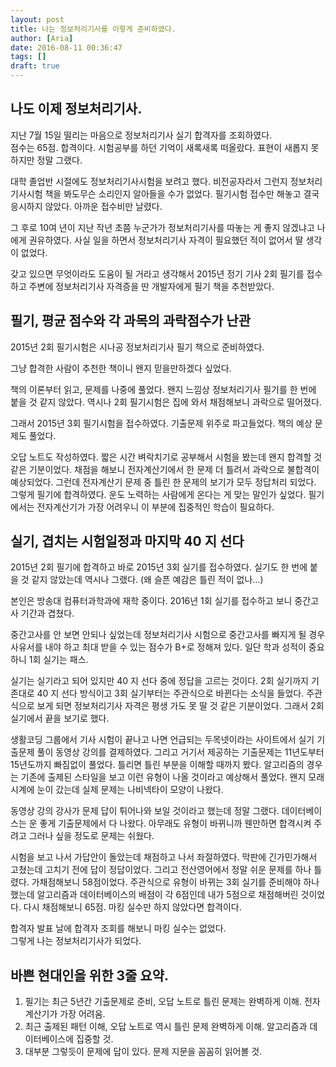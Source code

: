 ```yaml
---
layout: post
title: 나는 정보처리기사를 이렇게 준비하였다.
author: [Aria]
date: 2016-08-11 00:36:47
tags: []
draft: true
---
```


나도 이제 정보처리기사.
-------------

지난 7월 15일 떨리는 마음으로 정보처리기사 실기 합격자를 조회하였다.  
점수는 65점. 합격이다. 시험공부를 하던 기억이 새록새록 떠올랐다. 표현이 새롭지 못하지만 정말 그랬다.

대학 졸업반 시절에도 정보처리기사시험을 보려고 했다. 비전공자라서 그런지 정보처리기사시험 책을 봐도무슨 소리인지 알아들을 수가 없었다. 필기시험 접수만 해놓고 결국 응시하지 않았다. 아까운 접수비만 날렸다.

그 후로 10여 년이 지난 작년 초쯤 누군가가 정보처리기사를 따놓는 게 좋지 않겠냐고 나에게 권유하였다. 사실 일을 하면서 정보처리기사 자격이 필요했던 적이 없어서 딸 생각이 없었다.

갖고 있으면 무엇이라도 도움이 될 거라고 생각해서 2015년 정기 기사 2회 필기를 접수하고 주변에 정보처리기사 자격증을 딴 개발자에게 필기 책을 추천받았다.

필기, 평균 점수와 각 과목의 과락점수가 난관
-------------------------

2015년 2회 필기시험은 시나공 정보처리기사 필기 책으로 준비하였다.

그냥 합격한 사람이 추천한 책이니 왠지 믿을만하겠다 싶었다.

책의 이론부터 읽고, 문제를 나중에 풀었다. 왠지 느낌상 정보처리기사 필기를 한 번에 붙을 것 같지 않았다. 역시나 2회 필기시험은 집에 와서 채점해보니 과락으로 떨어졌다.

그래서 2015년 3회 필기시험을 접수하였다. 기출문제 위주로 파고들었다. 책의 예상 문제도 풀었다.

오답 노트도 작성하였다. 짧은 시간 벼락치기로 공부해서 시험을 봤는데 왠지 합격할 것 같은 기분이었다. 채점을 해보니 전자계산기에서 한 문제 더 틀려서 과락으로 불합격이 예상되었다. 그런데 전자계산기 문제 중 틀린 한 문제의 보기가 모두 정답처리 되었다. 그렇게 필기에 합격하였다. 운도 노력하는 사람에게 온다는 게 맞는 말인가 싶었다. 필기에서는 전자계산기가 가장 어려우니 이 부분에 집중적인 학습이 필요하다.

실기, 겹치는 시험일정과 마지막 40 지 선다
-------------------------

2015년 2회 필기에 합격하고 바로 2015년 3회 실기를 접수하였다. 실기도 한 번에 붙을 것 같지 않았는데 역시나 그랬다. (왜 슬픈 예감은 틀린 적이 없나…)

본인은 방송대 컴퓨터과학과에 재학 중이다. 2016년 1회 실기를 접수하고 보니 중간고사 기간과 겹쳤다.

중간고사를 안 보면 안되나 싶었는데 정보처리기사 시험으로 중간고사를 빠지게 될 경우 사유서를 내야 하고 최대 받을 수 있는 점수가 B+로 정해져 있다. 일단 학과 성적이 중요하니 1회 실기는 패스.

실기는 실기라고 되어 있지만 40 지 선다 중에 정답을 고르는 것이다. 2회 실기까지 기존대로 40 지 선다 방식이고 3회 실기부터는 주관식으로 바뀐다는 소식을 들었다. 주관식으로 보게 되면 정보처리기사 자격은 평생 가도 못 딸 것 같은 기분이었다. 그래서 2회 실기에서 끝을 보기로 했다.

생활코딩 그룹에서 기사 시험이 끝나고 나면 언급되는 두목넷이라는 사이트에서 실기 기출문제 풀이 동영상 강의를 결제하였다. 그리고 거기서 제공하는 기출문제는 11년도부터 15년도까지 빠짐없이 풀었다. 틀리면 틀린 부분을 이해할 때까지 봤다. 알고리즘의 경우는 기존에 출제된 스타일을 보고 이런 유형이 나올 것이라고 예상해서 풀었다. 왠지 모래시계에 눈이 갔는데 실제 문제는 나비넥타이 모양이 나왔다.

동영상 강의 강사가 문제 답이 튀어나와 보일 것이라고 했는데 정말 그랬다. 데이터베이스는 운 좋게 기출문제에서 다 나왔다. 아무래도 유형이 바뀌니까 웬만하면 합격시켜 주려고 그러나 싶을 정도로 문제는 쉬웠다.

시험을 보고 나서 가답안이 돌았는데 채점하고 나서 좌절하였다. 막판에 긴가민가해서 고쳤는데 고치기 전에 답이 정답이었다. 그리고 전산영어에서 정말 쉬운 문제를 하나 틀렸다. 가채점해보니 58점이었다. 주관식으로 유형이 바뀌는 3회 실기를 준비해야 하나 했는데 알고리즘과 데이터베이스의 배점이 각 6점인데 내가 5점으로 채점해버린 것이었다. 다시 채점해보니 65점. 마킹 실수만 하지 않았다면 합격이다.

합격자 발표 날에 합격자 조회를 해보니 마킹 실수는 없었다.  
그렇게 나는 정보처리기사가 되었다.

바쁜 현대인을 위한 3줄 요약.
-----------------

1.  필기는 최근 5년간 기출문제로 준비, 오답 노트로 틀린 문제는 완벽하게 이해. 전자계산기가 가장 어려움.
2.  최근 출제된 패턴 이해, 오답 노트로 역시 틀린 문제 완벽하게 이해. 알고리즘과 데이터베이스에 집중할 것.
3.  대부분 그렇듯이 문제에 답이 있다. 문제 지문을 꼼꼼히 읽어볼 것.